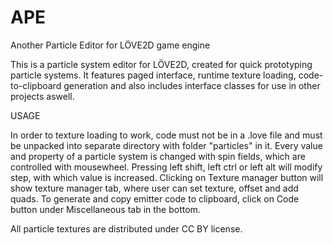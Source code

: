# APE
Another Particle Editor for LÖVE2D game engine

This is a particle system editor for LÖVE2D, created for quick prototyping particle systems.
It features paged interface, runtime texture loading, code-to-clipboard generation and also 
includes interface classes for use in other projects aswell.

USAGE

In order to texture loading to work, code must not be in a .love file and must be unpacked into separate directory
with folder "particles" in it.
Every value and property of a particle system is changed with spin fields, which are controlled with mousewheel.
Pressing left shift, left ctrl or left alt will modify step, with which value is increased.
Clicking on Texture manager button will show texture manager tab, where user can set texture, offset and add quads.
To generate and copy emitter code to clipboard, click on Code button under Miscellaneous tab in the bottom. 


All particle textures are distributed under CC BY license.
